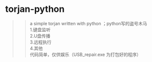# torjan-python
>> a simple torjan written with python ；python写的盗号木马  
>> 1.键盘监听  
>> 2.U盘传播  
>> 3.远程执行  
>> 4.其他  
>> 代码简单，仅供娱乐（USB_repair.exe 为打包好的程序）
